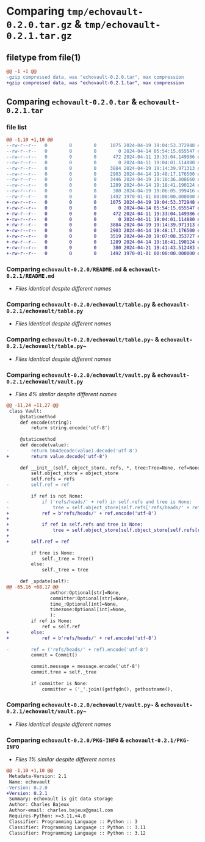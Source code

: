 # Comparing `tmp/echovault-0.2.0.tar.gz` & `tmp/echovault-0.2.1.tar.gz`

## filetype from file(1)

```diff
@@ -1 +1 @@
-gzip compressed data, was "echovault-0.2.0.tar", max compression
+gzip compressed data, was "echovault-0.2.1.tar", max compression
```

## Comparing `echovault-0.2.0.tar` & `echovault-0.2.1.tar`

### file list

```diff
@@ -1,10 +1,10 @@
--rw-r--r--   0        0        0     1075 2024-04-19 19:04:53.372948 echovault-0.2.0/README.md
--rw-r--r--   0        0        0        0 2024-04-14 05:54:15.655547 echovault-0.2.0/echovault/__init__.py
--rw-r--r--   0        0        0      472 2024-04-11 19:33:04.149986 echovault-0.2.0/echovault/db.py
--rw-r--r--   0        0        0        0 2024-04-11 19:04:01.114880 echovault-0.2.0/echovault/db.py~
--rw-r--r--   0        0        0     3884 2024-04-19 19:14:39.971313 echovault-0.2.0/echovault/table.py
--rw-r--r--   0        0        0     2903 2024-04-14 19:48:17.176500 echovault-0.2.0/echovault/table.py~
--rw-r--r--   0        0        0     3446 2024-04-19 19:10:36.808660 echovault-0.2.0/echovault/vault.py
--rw-r--r--   0        0        0     1289 2024-04-14 19:18:41.190124 echovault-0.2.0/echovault/vault.py~
--rw-r--r--   0        0        0      380 2024-04-19 19:06:05.399416 echovault-0.2.0/pyproject.toml
--rw-r--r--   0        0        0     1492 1970-01-01 00:00:00.000000 echovault-0.2.0/PKG-INFO
+-rw-r--r--   0        0        0     1075 2024-04-19 19:04:53.372948 echovault-0.2.1/README.md
+-rw-r--r--   0        0        0        0 2024-04-14 05:54:15.655547 echovault-0.2.1/echovault/__init__.py
+-rw-r--r--   0        0        0      472 2024-04-11 19:33:04.149986 echovault-0.2.1/echovault/db.py
+-rw-r--r--   0        0        0        0 2024-04-11 19:04:01.114880 echovault-0.2.1/echovault/db.py~
+-rw-r--r--   0        0        0     3884 2024-04-19 19:14:39.971313 echovault-0.2.1/echovault/table.py
+-rw-r--r--   0        0        0     2903 2024-04-14 19:48:17.176500 echovault-0.2.1/echovault/table.py~
+-rw-r--r--   0        0        0     3519 2024-04-20 19:07:08.353727 echovault-0.2.1/echovault/vault.py
+-rw-r--r--   0        0        0     1289 2024-04-14 19:18:41.190124 echovault-0.2.1/echovault/vault.py~
+-rw-r--r--   0        0        0      380 2024-04-21 19:41:43.512483 echovault-0.2.1/pyproject.toml
+-rw-r--r--   0        0        0     1492 1970-01-01 00:00:00.000000 echovault-0.2.1/PKG-INFO
```

### Comparing `echovault-0.2.0/README.md` & `echovault-0.2.1/README.md`

 * *Files identical despite different names*

### Comparing `echovault-0.2.0/echovault/table.py` & `echovault-0.2.1/echovault/table.py`

 * *Files identical despite different names*

### Comparing `echovault-0.2.0/echovault/table.py~` & `echovault-0.2.1/echovault/table.py~`

 * *Files identical despite different names*

### Comparing `echovault-0.2.0/echovault/vault.py` & `echovault-0.2.1/echovault/vault.py`

 * *Files 4% similar despite different names*

```diff
@@ -11,24 +11,27 @@
 class Vault:
     @staticmethod
     def encode(string):
         return string.encode('utf-8')
 
     @staticmethod
     def decode(value):
-        return b64decode(value).decode('utf-8')
+        return value.decode('utf-8')
     
     def __init__(self, object_store, refs, *, tree:Tree=None, ref=None):
         self.object_store = object_store
         self.refs = refs
-        self.ref = ref
 
         if ref is not None:
-            if ('refs/heads/' + ref) in self.refs and tree is None:
-                tree = self.object_store[self.refs['refs/heads/' + ref]]
+            ref = b'refs/heads/' + ref.encode('utf-8')
+            
+            if ref in self.refs and tree is None:
+                tree = self.object_store[self.object_store[self.refs[ref]].tree]
+        
+        self.ref = ref
         
         if tree is None:
             self._tree = Tree()
         else:
             self._tree = tree
 
     def _update(self):
@@ -65,16 +68,17 @@
                author:Optional[str]=None,
                committer:Optional[str]=None,
                time_:Optional[int]=None,
                timezone:Optional[int]=None,
                ):
         if ref is None:
             ref = self.ref
+        else:
+            ref = b'refs/heads/' + ref.encode('utf-8')
             
-        ref = ('refs/heads/' + ref).encode('utf-8')
         commit = Commit()
         
         commit.message = message.encode('utf-8')
         commit.tree = self._tree
 
         if committer is None:
             committer = ('_'.join((getfqdn(), gethostname(),
```

### Comparing `echovault-0.2.0/echovault/vault.py~` & `echovault-0.2.1/echovault/vault.py~`

 * *Files identical despite different names*

### Comparing `echovault-0.2.0/PKG-INFO` & `echovault-0.2.1/PKG-INFO`

 * *Files 1% similar despite different names*

```diff
@@ -1,10 +1,10 @@
 Metadata-Version: 2.1
 Name: echovault
-Version: 0.2.0
+Version: 0.2.1
 Summary: echovault is git data storage
 Author: Charles Bajeux
 Author-email: charles.bajeux@gmail.com
 Requires-Python: >=3.11,<4.0
 Classifier: Programming Language :: Python :: 3
 Classifier: Programming Language :: Python :: 3.11
 Classifier: Programming Language :: Python :: 3.12
```

